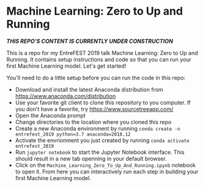 # Machine Learning: Zero to Up and Running 
_**THIS REPO'S CONTENT IS CURRENTLY UNDER CONSTRUCTION**_

This is a repo for my EntreFEST 2019 talk Machine Learning: Zero to Up and Running. It contains setup instructions and code so that you can run your first Machine Learning model. Let's get started!

You'll need to do a little setup before you can run the code in this repo:
* Download and install the latest Anaconda distribution from https://www.anaconda.com/distribution
* Use your favorite git client to clone this repository to you computer. If you don't have a favorite, try https://www.sourcetreeapp.com/
* Open the Anaconda prompt
* Change directories to the location where you cloned this repo
* Create a new Anaconda environment by running `conda create -n entrefest_2019 python=3.7 anaconda=2018.12`
* Activate the envrionment you just created by running `conda activate entrefest_2019`
* Run `jupyter notebook` to start the Jupyter Notebook interface. This should result in a new tab openning in your default browser.
* Click on the `Machine_Learning_Zero_To_Up_And_Running.ipynb` notebook to open it. From here you can interactively run each step in building your first Machine Learning model.
